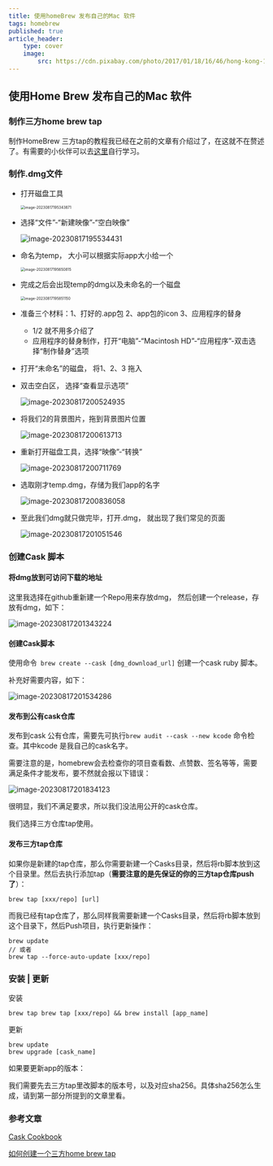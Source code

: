 ```yaml
---
title: 使用homeBrew 发布自己的Mac 软件
tags: homebrew
published: true
article_header:
    type: cover 
    image:
        src: https://cdn.pixabay.com/photo/2017/01/18/16/46/hong-kong-1990268_1280.jpg
---
```


## 使用Home Brew 发布自己的Mac 软件

### 制作三方home brew tap

制作HomeBrew 三方tap的教程我已经在之前的文章有介绍过了，在这就不在赘述了。有需要的小伙伴可以去[这里](https://haoxiansen.github.io/2023/02/03/%E5%88%9B%E5%BB%BA%E4%B8%89%E6%96%B9homeBrew.html)自行学习。

### 制作.dmg文件

* 打开磁盘工具

  <img src="https://cdn.jsdelivr.net/gh/HaoXianSen/HaoXianSen.github.io@master/screenshots/20230817195344image-20230817195343871.png" alt="image-20230817195343871" style="zoom:50%;" />

* 选择“文件”-“新建映像”-“空白映像”

  ![image-20230817195534431](https://cdn.jsdelivr.net/gh/HaoXianSen/HaoXianSen.github.io@master/screenshots/20230817195534image-20230817195534431.png)

* 命名为temp， 大小可以根据实际app大小给一个

  <img src="https://cdn.jsdelivr.net/gh/HaoXianSen/HaoXianSen.github.io@master/screenshots/20230817195651image-20230817195650815.png" alt="image-20230817195650815" style="zoom:50%;" />

* 完成之后会出现temp的dmg以及未命名的一个磁盘

  <img src="https://cdn.jsdelivr.net/gh/HaoXianSen/HaoXianSen.github.io@master/screenshots/20230817195851image-20230817195851150.png" alt="image-20230817195851150" style="zoom:50%;" />

* 准备三个材料：1、打好的.app包 2、app包的icon 3、应用程序的替身

  * 1/2 就不用多介绍了
  * 应用程序的替身制作，打开“电脑”-“Macintosh HD”-“应用程序”-双击选择“制作替身”选项

* 打开“未命名”的磁盘， 将1、2、3 拖入

* 双击空白区， 选择“查看显示选项”

  ![image-20230817200524935](https://cdn.jsdelivr.net/gh/HaoXianSen/HaoXianSen.github.io@master/screenshots/20230817200525image-20230817200524935.png)

* 将我们2的背景图片，拖到背景图片位置

  ![image-20230817200613713](https://cdn.jsdelivr.net/gh/HaoXianSen/HaoXianSen.github.io@master/screenshots/20230817200613image-20230817200613713.png)

* 重新打开磁盘工具，选择“映像”-“转换”

  ![image-20230817200711769](https://cdn.jsdelivr.net/gh/HaoXianSen/HaoXianSen.github.io@master/screenshots/20230817200711image-20230817200711769.png)

* 选取刚才temp.dmg，存储为我们app的名字

  ![image-20230817200836058](https://cdn.jsdelivr.net/gh/HaoXianSen/HaoXianSen.github.io@master/screenshots/20230817200836image-20230817200836058.png)

* 至此我们dmg就只做完毕，打开.dmg， 就出现了我们常见的页面

  ![image-20230817201051546](https://cdn.jsdelivr.net/gh/HaoXianSen/HaoXianSen.github.io@master/screenshots/20230817201051image-20230817201051546.png)

### 创建Cask 脚本

#### 将dmg放到可访问下载的地址

这里我选择在github重新建一个Repo用来存放dmg， 然后创建一个release，存放有dmg，如下：

![image-20230817201343224](https://cdn.jsdelivr.net/gh/HaoXianSen/HaoXianSen.github.io@master/screenshots/20230817201343image-20230817201343224.png)

#### 创建Cask脚本

使用命令``` brew create --cask [dmg_download_url]``` 创建一个cask ruby 脚本。

补充好需要内容，如下：

![image-20230817201534286](https://cdn.jsdelivr.net/gh/HaoXianSen/HaoXianSen.github.io@master/screenshots/20230817201534image-20230817201534286.png)

#### 发布到公有cask仓库

发布到cask 公有仓库，需要先可执行``` brew audit --cask --new kcode ``` 命令检查。其中kcode 是我自己的cask名字。

需要注意的是，homebrew会去检查你的项目查看数、点赞数、签名等等，需要满足条件才能发布，要不然就会报以下错误：

![image-20230817201834123](https://cdn.jsdelivr.net/gh/HaoXianSen/HaoXianSen.github.io@master/screenshots/20230817201834image-20230817201834123.png)

很明显，我们不满足要求，所以我们没法用公开的cask仓库。

我们选择三方仓库tap使用。

#### 发布三方tap仓库

如果你是新建的tap仓库，那么你需要新建一个Casks目录，然后将rb脚本放到这个目录里。然后去执行添加tap（**需要注意的是先保证的你的三方tap仓库push了**）：

```shell
brew tap [xxx/repo] [url]
```

而我已经有tap仓库了，那么同样我需要新建一个Casks目录，然后将rb脚本放到这个目录下，然后Push项目，执行更新操作：

```shell
brew update 
// 或者
brew tap --force-auto-update [xxx/repo]
```

### 安装 | 更新

安装

```shell
brew tap brew tap [xxx/repo] && brew install [app_name]
```

更新

```shell
brew update
brew upgrade [cask_name]
```

如果要更新app的版本：

我们需要先去三方tap里改脚本的版本号，以及对应sha256。具体sha256怎么生成，请到第一部分所提到的文章里看。

### 参考文章

[Cask Cookbook](https://docs.brew.sh/Cask-Cookbook#stanza-zap)

[如何创建一个三方home brew tap](https://haoxiansen.github.io/2023/02/03/%E5%88%9B%E5%BB%BA%E4%B8%89%E6%96%B9homeBrew.html)


